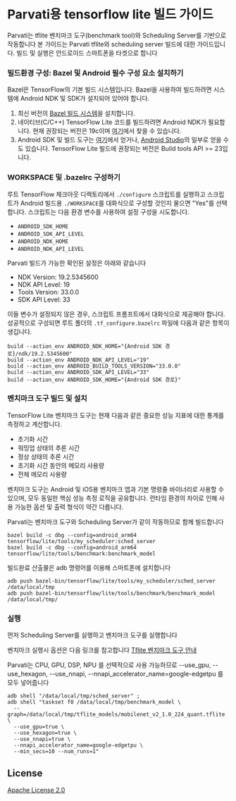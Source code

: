 # Parvati용 tensorflow lite 빌드 가이드

Parvati는 tflite 벤치마크 도구(benchmark tool)와 Scheduling Server를 기반으로 작동합니다
본 가이드는 Parvati tflite와 scheduling server 빌드에 대한 가이드입니다.
빌드 및 실행은 안드로이드 스마트폰을 타겟으로 합니다

### 빌드환경 구성: Bazel 및 Android 필수 구성 요소 설치하기

Bazel은 TensorFlow의 기본 빌드 시스템입니다. Bazel을 사용하여 빌드하려면 시스템에 Android NDK 및 SDK가 설치되어 있어야 합니다.

1. 최신 버전의 [Bazel 빌드 시스템](https://bazel.build/versions/master/docs/install.html?hl=ko)을 설치합니다.
2. 네이티브(C/C++) TensorFlow Lite 코드를 빌드하려면 Android NDK가 필요합니다. 현재 권장되는 버전은 19c이며 [여기](https://developer.android.com/ndk/downloads/older_releases.html?hl=ko#ndk-19c-downloads)에서 찾을 수 있습니다.
3. Android SDK 및 빌드 도구는 [여기](https://developer.android.com/tools/revisions/build-tools.html?hl=ko)에서 얻거나, [Android Studio](https://developer.android.com/studio/index.html?hl=ko)의 일부로 얻을 수도 있습니다. TensorFlow Lite 빌드에 권장되는 버전은 Build tools API >= 23입니다.

### WORKSPACE 및 .bazelrc 구성하기

루트 TensorFlow 체크아웃 디렉토리에서 `./configure` 스크립트를 실행하고 스크립트가 Android 빌드용 `./WORKSPACE`를 대화식으로 구성할 것인지 물으면 "Yes"를 선택합니다. 스크립트는 다음 환경 변수를 사용하여 설정 구성을 시도합니다.

- `ANDROID_SDK_HOME`
- `ANDROID_SDK_API_LEVEL`
- `ANDROID_NDK_HOME`
- `ANDROID_NDK_API_LEVEL`

Parvati 빌드가 가능한 확인된 설정은 아래와 같습니다

* NDK Version: 19.2.5345600
* NDK API Level: 19
* Tools Version: 33.0.0
* SDK API Level: 33

이들 변수가 설정되지 않은 경우, 스크립트 프롬프트에서 대화식으로 제공해야 합니다. 성공적으로 구성되면 루트 폴더의 `.tf_configure.bazelrc` 파일에 다음과 같은 항목이 생깁니다.

```
build --action_env ANDROID_NDK_HOME="{Android SDK 경로}/ndk/19.2.5345600"
build --action_env ANDROID_NDK_API_LEVEL="19"
build --action_env ANDROID_BUILD_TOOLS_VERSION="33.0.0"
build --action_env ANDROID_SDK_API_LEVEL="33"
build --action_env ANDROID_SDK_HOME="{Android SDK 경로}"
```

### 벤치마크 도구 빌드 및 설치

TensorFlow Lite 벤치마크 도구는 현재 다음과 같은 중요한 성능 지표에 대한 통계를 측정하고 계산합니다.

- 초기화 시간
- 워밍업 상태의 추론 시간
- 정상 상태의 추론 시간
- 초기화 시간 동안의 메모리 사용량
- 전체 메모리 사용량

벤치마크 도구는 Android 및 iOS용 벤치마크 앱과 기본 명령줄 바이너리로 사용할 수 있으며, 모두 동일한 핵심 성능 측정 로직을 공유합니다. 런타임 환경의 차이로 인해 사용 가능한 옵션 및 출력 형식이 약간 다릅니다.

Parvati는 벤치마크 도구와 Scheduling Server가 같이 작동하므로 함께 빌드합니다

```
bazel build -c dbg --config=android_arm64 tensorflow/lite/tools/my_scheduler:sched_server
bazel build -c dbg --config=android_arm64 tensorflow/lite/tools/benchmark:benchmark_model 
```

빌드완료 산출물은 adb 명령어를 이용해 스마트폰에 설치합니다
```
adb push bazel-bin/tensorflow/lite/tools/my_scheduler/sched_server /data/local/tmp 
adb push bazel-bin/tensorflow/lite/tools/benchmark/benchmark_model /data/local/tmp/
```

### 실행

먼저 Scheduling Server를 실행하고 벤치마크 도구를 실행합니다

벤치마크 실행시 옵션은 다음 링크를 참고합니다 [Tflite 벤치마크 도구 안내](https://github.com/tensorflow/tensorflow/tree/master/tensorflow/lite/tools/benchmark#readme)

Parvati는 CPU, GPU, DSP, NPU 를 선택적으로 사용 가능하므로 --use_gpu, --use_hexagon, --use_nnapi, --nnapi_accelerator_name=google-edgetpu 를 모두 넣어줍니다
```
adb shell "/data/local/tmp/sched_server" ;
adb shell "taskset f0 /data/local/tmp/benchmark_model \
  --graph=/data/local/tmp/tflite_models/mobilenet_v2_1.0_224_quant.tflite \
  --use_gpu=true \
  --use_hexagon=true \
  --use_nnapi=true \
  --nnapi_accelerator_name=google-edgetpu \
  --min_secs=10 --num_runs=1"
```

## License

[Apache License 2.0](LICENSE)
